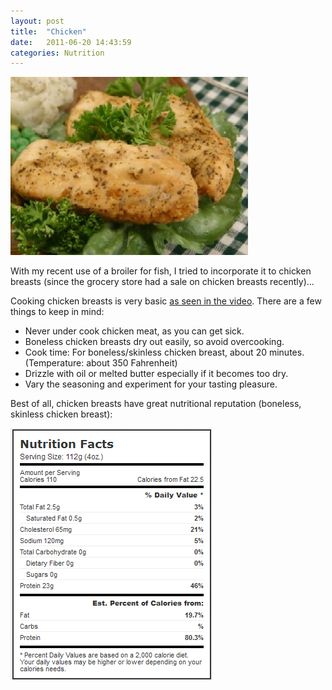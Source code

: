 ```yaml
---
layout: post
title:  "Chicken"
date:   2011-06-20 14:43:59
categories: Nutrition
---
```


<img src="/assets/chicken_baked.jpg" width=""/>

With my recent use of a broiler for fish, I tried to incorporate it to chicken breasts (since the grocery store had a sale on chicken breasts recently)...

Cooking chicken breasts is very basic <a href="http://www.youtube.com/watch?v=3kMaplo1J6w" target="_blank">as seen in the video</a>.  There are a few things to keep in mind: 

* Never under cook chicken meat, as you can get sick.
* Boneless chicken breasts dry out easily, so avoid overcooking.
* Cook time: For boneless/skinless chicken breast, about 20 minutes. (Temperature: about 350 Fahrenheit)
* Drizzle with oil or melted butter especially if it becomes too dry. 
* Vary the seasoning and experiment for your tasting pleasure. 

Best of all, chicken breasts have great nutritional reputation (boneless, skinless chicken breast):

<img src="/assets/nutrition_chicken.png" width=""/>